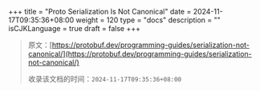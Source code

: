 +++
title = "Proto Serialization Is Not Canonical"
date = 2024-11-17T09:35:36+08:00
weight = 120
type = "docs"
description = ""
isCJKLanguage = true
draft = false
+++

> 原文：[https://protobuf.dev/programming-guides/serialization-not-canonical/](https://protobuf.dev/programming-guides/serialization-not-canonical/)
>
> 收录该文档的时间：`2024-11-17T09:35:36+08:00`
